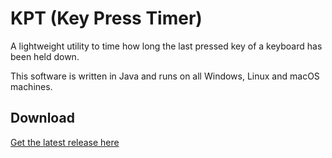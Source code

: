 # KPT (Key Press Timer)
A lightweight utility to time how long the last pressed key of a keyboard has been held down.

This software is written in Java and runs on all Windows, Linux and macOS machines.

## Download

[Get the latest release here](https://github.com/nwawrzyniak/key-press-timer/releases/latest)

